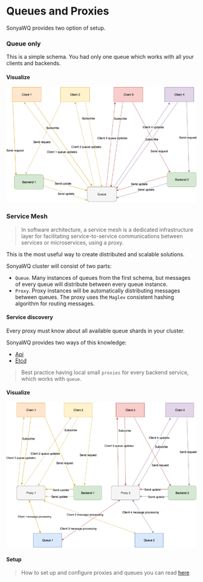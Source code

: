 # Queues and Proxies

SonyaWQ provides two option of setup.

### Queue only

This is a simple schema. You had only one queue which works with all your clients and backends.

#### Visualize
![Queue only schema](./sharding/queue_only.png)

### Service Mesh
> In software architecture, a service mesh is a dedicated infrastructure
> layer for facilitating service-to-service communications between 
> services or microservices, using a proxy.

This is the most useful way to create distributed and scalable solutions.

SonyaWQ cluster will consist of two parts:
* `Queue`. Many instances of queues from the first schema, but messages of every queue will distribute between every queue instance.
* `Proxy`. Proxy instances will be automatically distributing messages between queues.
  The proxy uses the `Maglev` consistent hashing algorithm for routing messages.

#### Service discovery
Every proxy must know about all available queue shards in your cluster.

SonyaWQ provides two ways of this knowledge:
* [Api](./api/service_discovery.md)
* [Etcd](./configure.md)

> Best practice having local small `proxies` for every backend service, which works with `queue`.

#### Visualize
![Queue only schema](./sharding/service_mesh.png)

#### Setup
> How to set up and configure proxies and queues 
> you can read [here](./configure.md)